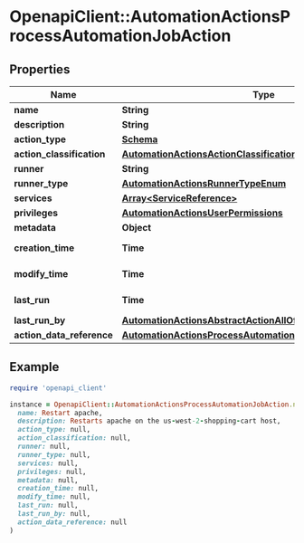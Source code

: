 # OpenapiClient::AutomationActionsProcessAutomationJobAction

## Properties

| Name | Type | Description | Notes |
| ---- | ---- | ----------- | ----- |
| **name** | **String** |  |  |
| **description** | **String** |  | [optional] |
| **action_type** | [**Schema**](Schema.md) |  |  |
| **action_classification** | [**AutomationActionsActionClassificationEnum**](AutomationActionsActionClassificationEnum.md) |  | [optional] |
| **runner** | **String** |  | [optional] |
| **runner_type** | [**AutomationActionsRunnerTypeEnum**](AutomationActionsRunnerTypeEnum.md) |  | [optional] |
| **services** | [**Array&lt;ServiceReference&gt;**](ServiceReference.md) |  | [optional] |
| **privileges** | [**AutomationActionsUserPermissions**](AutomationActionsUserPermissions.md) |  | [optional] |
| **metadata** | **Object** |  | [optional] |
| **creation_time** | **Time** | The date/time |  |
| **modify_time** | **Time** | The date/time |  |
| **last_run** | **Time** | The date/time | [optional] |
| **last_run_by** | [**AutomationActionsAbstractActionAllOfLastRunBy**](AutomationActionsAbstractActionAllOfLastRunBy.md) |  | [optional] |
| **action_data_reference** | [**AutomationActionsProcessAutomationJobActionDataReference**](AutomationActionsProcessAutomationJobActionDataReference.md) |  |  |

## Example

```ruby
require 'openapi_client'

instance = OpenapiClient::AutomationActionsProcessAutomationJobAction.new(
  name: Restart apache,
  description: Restarts apache on the us-west-2-shopping-cart host,
  action_type: null,
  action_classification: null,
  runner: null,
  runner_type: null,
  services: null,
  privileges: null,
  metadata: null,
  creation_time: null,
  modify_time: null,
  last_run: null,
  last_run_by: null,
  action_data_reference: null
)
```

